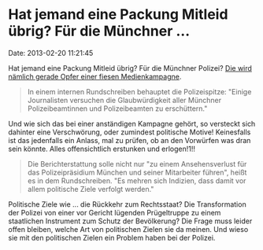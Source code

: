 Hat jemand eine Packung Mitleid übrig? Für die Münchner \...
============================================================

Date: 2013-02-20 11:21:45

Hat jemand eine Packung Mitleid übrig? Für die Münchner Polizei? [Die
wird nämlich gerade Opfer einer fiesen
Medienkampagne](http://sz.de/1.1604715).

> In einem internen Rundschreiben behauptet die Polizeispitze: \"Einige
> Journalisten versuchen die Glaubwürdigkeit aller Münchner
> Polizeibeamtinnen und Polizeibeamten zu erschüttern.\"

Und wie sich das bei einer anständigen Kampagne gehört, so versteckt
sich dahinter eine Verschwörung, oder zumindest politische Motive!
Keinesfalls ist das jedenfalls ein Anlass, mal zu prüfen, ob an den
Vorwürfen was dran sein könnte. Alles offensichtlich erstunken und
erlogen!1!!

> Die Berichterstattung solle nicht nur \"zu einem Ansehensverlust für
> das Polizeipräsidium München und seiner Mitarbeiter führen\", heißt es
> in dem Rundschreiben. \"Es mehren sich Indizien, dass damit vor allem
> politische Ziele verfolgt werden.\"

Politische Ziele wie \... die Rückkehr zum Rechtsstaat? Die
Transformation der Polizei von einer vor Gericht lügenden Prügeltruppe
zu einem staatlichen Instrument zum Schutz der Bevölkerung? Die Frage
muss leider offen bleiben, welche Art von politischen Zielen sie da
meinen. Und wieso sie mit den politischen Zielen ein Problem haben bei
der Polizei.

